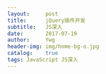 ```yaml
---
layout:     post
title:      jQuery插件开发
subtitle:   JS深入
date:       2017-07-19
author:     Ywg
header-img: img/home-bg-o.jpg
catalog:    true
tags: JavaScript JS深入
---
```

